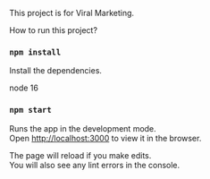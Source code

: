 This project is for Viral Marketing.


How to run this project?

### `npm install`
Install the dependencies.

node 16

### `npm start`

Runs the app in the development mode.\
Open [http://localhost:3000](http://localhost:3000) to view it in the browser.

The page will reload if you make edits.\
You will also see any lint errors in the console.

